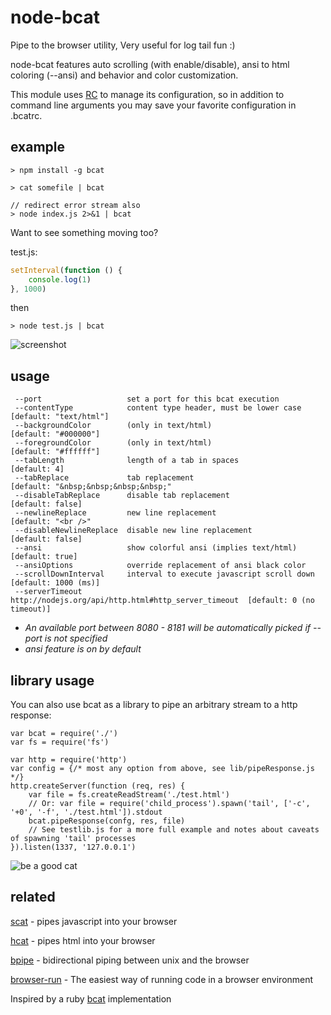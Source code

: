 # node-bcat
Pipe to the browser utility, Very useful for log tail fun :)

node-bcat features auto scrolling (with enable/disable), ansi to html coloring (--ansi) and behavior and color customization.

This module uses [RC](https://github.com/dominictarr/rc) to manage its configuration, so in addition to command line arguments you may save your favorite configuration in .bcatrc.

## example
```
> npm install -g bcat

> cat somefile | bcat

// redirect error stream also
> node index.js 2>&1 | bcat
```
Want to see something moving too?

test.js:
```js
setInterval(function () {
	console.log(1)
}, 1000)
```
then
```
> node test.js | bcat
```
![screenshot](https://raw.github.com/kessler/static/master/node-bcat.png)

## usage
```
 --port                   set a port for this bcat execution
 --contentType            content type header, must be lower case      [default: "text/html"]
 --backgroundColor        (only in text/html)                          [default: "#000000"]
 --foregroundColor        (only in text/html)                          [default: "#ffffff"]
 --tabLength              length of a tab in spaces                    [default: 4]
 --tabReplace             tab replacement                              [default: "&nbsp;&nbsp;&nbsp;&nbsp;"
 --disableTabReplace      disable tab replacement                      [default: false]
 --newlineReplace         new line replacement                         [default: "<br />"
 --disableNewlineReplace  disable new line replacement                 [default: false]
 --ansi                   show colorful ansi (implies text/html)       [default: true]
 --ansiOptions            override replacement of ansi black color
 --scrollDownInterval     interval to execute javascript scroll down   [default: 1000 (ms)]
 --serverTimeout          http://nodejs.org/api/http.html#http_server_timeout  [default: 0 (no timeout)]
```
- _An available port between 8080 - 8181 will be automatically picked if --port is not specified_
- _ansi feature is on by default_

## library usage
You can also use bcat as a library to pipe an arbitrary stream to a http response:
```
var bcat = require('./')
var fs = require('fs')

var http = require('http')
var config = {/* most any option from above, see lib/pipeResponse.js */}
http.createServer(function (req, res) {
	var file = fs.createReadStream('./test.html')
	// Or: var file = require('child_process').spawn('tail', ['-c', '+0', '-f', './test.html']).stdout
	bcat.pipeResponse(confg, res, file)
	// See testlib.js for a more full example and notes about caveats of spawning 'tail' processes
}).listen(1337, '127.0.0.1')
```

![be a good cat](https://raw.github.com/kessler/static/master/bcat.jpg)

## related
[scat](https://github.com/hughsk/scat) - pipes javascript into your browser

[hcat](https://github.com/kessler/node-hcat) - pipes html into your browser

[bpipe](https://github.com/Marak/bpipe) - bidirectional piping between unix and the browser

[browser-run](https://github.com/juliangruber/browser-run) - The easiest way of running code in a browser environment

Inspired by a ruby [bcat](https://github.com/rtomayko/bcat) implementation
